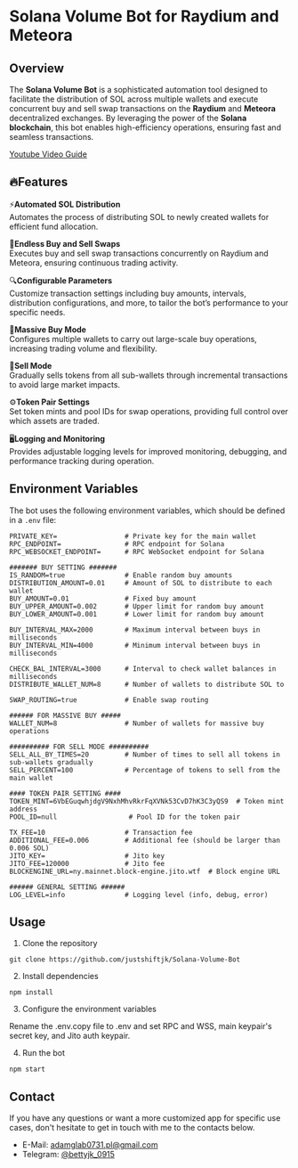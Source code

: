 # Solana Volume Bot for Raydium and Meteora

## Overview
The **Solana Volume Bot** is a sophisticated automation tool designed to facilitate the distribution of SOL across multiple wallets and execute concurrent buy and sell swap transactions on the **Raydium** and **Meteora** decentralized exchanges. By leveraging the power of the **Solana blockchain**, this bot enables high-efficiency operations, ensuring fast and seamless transactions.

[Youtube Video Guide](https://youtu.be/ngAKHbosvT0)

## 🔥Features

⚡**Automated SOL Distribution**  
  Automates the process of distributing SOL to newly created wallets for efficient fund allocation.
  
🎯**Endless Buy and Sell Swaps**  
  Executes buy and sell swap transactions concurrently on Raydium and Meteora, ensuring continuous trading activity.
  
🔍**Configurable Parameters**  
  Customize transaction settings including buy amounts, intervals, distribution configurations, and more, to tailor the bot’s performance to your specific needs.
  
🚀**Massive Buy Mode**  
  Configures multiple wallets to carry out large-scale buy operations, increasing trading volume and flexibility.
  
🛒**Sell Mode**  
  Gradually sells tokens from all sub-wallets through incremental transactions to avoid large market impacts.
  
⚙️**Token Pair Settings**  
  Set token mints and pool IDs for swap operations, providing full control over which assets are traded.
  
🖥️**Logging and Monitoring**  
  Provides adjustable logging levels for improved monitoring, debugging, and performance tracking during operation.

## Environment Variables

The bot uses the following environment variables, which should be defined in a `.env` file:

```env
PRIVATE_KEY=                 # Private key for the main wallet
RPC_ENDPOINT=                # RPC endpoint for Solana
RPC_WEBSOCKET_ENDPOINT=      # RPC WebSocket endpoint for Solana

####### BUY SETTING #######
IS_RANDOM=true               # Enable random buy amounts
DISTRIBUTION_AMOUNT=0.01     # Amount of SOL to distribute to each wallet
BUY_AMOUNT=0.01              # Fixed buy amount
BUY_UPPER_AMOUNT=0.002       # Upper limit for random buy amount
BUY_LOWER_AMOUNT=0.001       # Lower limit for random buy amount

BUY_INTERVAL_MAX=2000        # Maximum interval between buys in milliseconds
BUY_INTERVAL_MIN=4000        # Minimum interval between buys in milliseconds

CHECK_BAL_INTERVAL=3000      # Interval to check wallet balances in milliseconds
DISTRIBUTE_WALLET_NUM=8      # Number of wallets to distribute SOL to

SWAP_ROUTING=true            # Enable swap routing

###### FOR MASSIVE BUY #####
WALLET_NUM=8                 # Number of wallets for massive buy operations

########## FOR SELL MODE ##########
SELL_ALL_BY_TIMES=20         # Number of times to sell all tokens in sub-wallets gradually
SELL_PERCENT=100             # Percentage of tokens to sell from the main wallet

#### TOKEN PAIR SETTING ####
TOKEN_MINT=6VbEGuqwhjdgV9NxhMhvRkrFqXVNk53CvD7hK3C3yQS9  # Token mint address
POOL_ID=null                  # Pool ID for the token pair

TX_FEE=10                    # Transaction fee
ADDITIONAL_FEE=0.006         # Additional fee (should be larger than 0.006 SOL)
JITO_KEY=                    # Jito key
JITO_FEE=120000              # Jito fee
BLOCKENGINE_URL=ny.mainnet.block-engine.jito.wtf  # Block engine URL

###### GENERAL SETTING ######
LOG_LEVEL=info               # Logging level (info, debug, error)
```

## Usage
1. Clone the repository
```
git clone https://github.com/justshiftjk/Solana-Volume-Bot
```
2. Install dependencies
```
npm install
```
3. Configure the environment variables

Rename the .env.copy file to .env and set RPC and WSS, main keypair's secret key, and Jito auth keypair.

4. Run the bot

```
npm start
```

## Contact

If you have any questions or want a more customized app for specific use cases, don't hesitate to get in touch with me to the contacts below.

- E-Mail: adamglab0731.pl@gmail.com
- Telegram: [@bettyjk_0915](https://t.me/bettyjk_0915)
